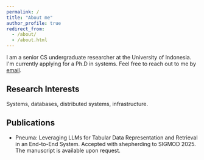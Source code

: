 ```yaml
---
permalink: /
title: "About me"
author_profile: true
redirect_from: 
  - /about/
  - /about.html
---
```


I am a senior CS undergraduate researcher at the University of Indonesia. I'm currently applying for a Ph.D in systems. Feel free to reach out to me by [email](mailto:david.alxndr01@gmail.com).

## Research Interests

Systems, databases, distributed systems, infrastructure.

## Publications

- Pneuma: Leveraging LLMs for Tabular Data Representation and Retrieval in an End-to-End System. Accepted with shepherding to SIGMOD 2025. The manuscript is available upon request.
